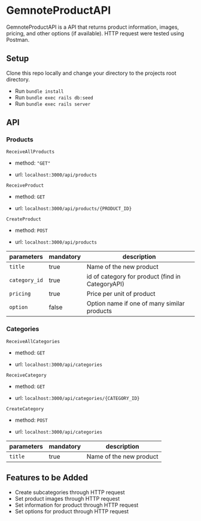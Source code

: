 # GemnoteProductAPI

GemnoteProductAPI is a API that returns product information, images, pricing, and other options (if available). HTTP request were tested using Postman.

## Setup

Clone this repo locally and change your directory to the projects root directory.

+ Run `bundle install`
+ Run `bundle exec rails db:seed`
+ Run `bundle exec rails server`

## API

### Products

`ReceiveAllProducts`

+ method: `"GET"`

+ url: `localhost:3000/api/products`

`ReceiveProduct`

+ method: `GET`

+ url: `localhost:3000/api/products/{PRODUCT_ID}`

`CreateProduct`

+ method: `POST`

+ url: `localhost:3000/api/products`

|parameters|mandatory|description|
|---|---|---|
|`title`|true|Name of the new product|
|`category_id`|true|id of category for product (find in CategoryAPI)|
|`pricing`|true|Price per unit of product|
|`option`|false|Option name if one of many similar products|


### Categories

`ReceiveAllCategories`

+ method: `GET`

+ url: `localhost:3000/api/categories`

`ReceiveCategory`

+ method: `GET`

+ url: `localhost:3000/api/categories/{CATEGORY_ID}`

`CreateCategory`

+ method: `POST`

+ url: `localhost:3000/api/categories`

|parameters|mandatory|description|
|---|---|---|
|`title`|true|Name of the new product|

## Features to be Added

+ Create subcategories through HTTP request
+ Set product images through HTTP request
+ Set information for product through HTTP request
+ Set options for product through HTTP request
